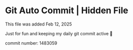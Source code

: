 # Git Auto Commit | Hidden File

This file was added Feb 12, 2025

Just for fun and keeping my daily git commit active 🤪

commit number: 1483059
